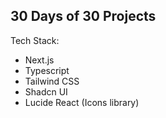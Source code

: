 ## 30 Days of 30 Projects
Tech Stack: 
  - Next.js
  - Typescript
  - Tailwind CSS
  - Shadcn UI
  - Lucide React (Icons library)

